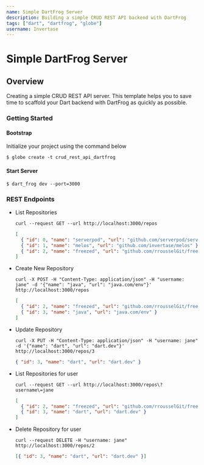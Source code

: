 ```yaml
---
name: Simple DartFrog Server
description: Building a simple CRUD REST API backend with DartFrog
tags: ["dart", "dartfrog", "globe"]
username: Invertase
---
```


# Simple DartFrog Server

## Overview

Creating a simple CRUD REST API server. This template helps you to save time to scaffold your Dart backend with DartFrog as quickly as possible.

### Getting Started

#### Bootstrap

Initialize your project using the command below

```shell
$ globe create -t crud_rest_api_dartfrog
```

#### Start Server

```shell
$ dart_frog dev --port=3000
```

### REST Endpoints

- List Repositories

  ```shell
  curl --request GET --url http://localhost:3000/repos
  ```

  ```json
  [
    { "id": 0, "name": "serverpod", "url": "github.com/serverpod/serverpod" },
    { "id": 1, "name": "melos", "url": "github.com/invertase/melos" },
    { "id": 2, "name": "freezed", "url": "github.com/rrousselGit/freezed" }
  ]
  ```

- Create New Repository

  ```shell
  curl -X POST -H "Content-Type: application/json" -H "username: jane" -d '{"name": "java", "url": "java.com/env"}' http://localhost:3000/repos
  ```

  ```json
  [
    { "id": 2, "name": "freezed", "url": "github.com/rrousselGit/freezed" },
    { "id": 3, "name": "java", "url": "java.com/env" }
  ]
  ```

- Update Repository

  ```shell
  curl -X PUT -H "Content-Type: application/json" -H "username: jane" -d '{"name": "dart", "url": "dart.dev"}' http://localhost:3000/repos/3
  ```

  ```json
  { "id": 3, "name": "dart", "url": "dart.dev" }
  ```

- List Repositories for user

  ```shell
  curl --request GET --url http://localhost:3000/repos\?username\=jane
  ```

  ```json
  [
    { "id": 2, "name": "freezed", "url": "github.com/rrousselGit/freezed" },
    { "id": 3, "name": "dart", "url": "dart.dev" }
  ]
  ```

- Delete Repository for user

  ```shell
  curl --request DELETE -H "username: jane" http://localhost:3000/repos/2
  ```

  ```json
  [{ "id": 3, "name": "dart", "url": "dart.dev" }]
  ```
